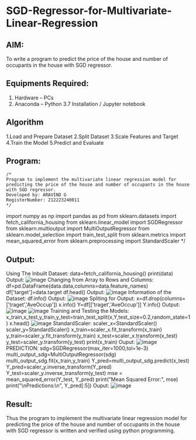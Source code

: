 # SGD-Regressor-for-Multivariate-Linear-Regression

## AIM:
To write a program to predict the price of the house and number of occupants in the house with SGD regressor.

## Equipments Required:
1. Hardware – PCs
2. Anaconda – Python 3.7 Installation / Jupyter notebook

## Algorithm
1.Load and Prepare Dataset
2.Split Dataset
3.Scale Features and Target
4.Train the Model
5.Predict and Evaluate

## Program:
```
/*
Program to implement the multivariate linear regression model for predicting the price of the house and number of occupants in the house with SGD regressor.
Developed by: ARAVIND G
RegisterNumber: 212223240011
*/
```
import numpy as np
import pandas as pd
from sklearn.datasets import fetch_california_housing
from sklearn.linear_model import SGDRegressor
from sklearn.multioutput import MultiOutputRegressor
from sklearn.model_selection import train_test_split
from sklearn.metrics import mean_squared_error
from sklearn.preprocessing import StandardScaler
*/
## Output:
Using The Inbuilt Dataset:
data=fetch_california_housing()
print(data)
Output:
![image](https://github.com/user-attachments/assets/d0687ef2-30ff-4012-ae24-71097699b392)
Changing from Array to Rows and Columns:
df=pd.DataFrame(data.data,columns=data.feature_names)
df['target']=data.target
df.head()
Output:
![image](https://github.com/user-attachments/assets/07261018-34b9-4f0e-8cb8-8faa67488457)
Information of the Dataset:
df.info()
Output:
![image](https://github.com/user-attachments/assets/e8601890-c786-41e2-8f11-ea2b1c557002)
Spliting for Output:
x=df.drop(columns=['traget','AveOccup'])
x.info()
Y=df[['traget','AveOccup']]
Y.info()
Output:
![image](https://github.com/user-attachments/assets/51dca9b9-57c4-48bc-aefb-53598e5d2ad0)
![image](https://github.com/user-attachments/assets/22124143-b2fd-43e4-a497-17596582e5c8)
Training and Testing the Models:
x_train,x_test,y_train,y_test=train_test_split(x,Y,test_size=0.2,random_state=1)
x.head()
![image](https://github.com/user-attachments/assets/16f6f671-71bf-4a50-9f9a-5feafc577e68)
StandardScaler:
scaler_x=StandardScaler()
scaler_y=StandardScaler()
x_train=scaler_x.fit_transform(x_train)
y_train=scaler_y.fit_transform(y_train)
x_test=scaler_x.transform(x_test)
y_test=scaler_y.transform(y_test)
print(x_train)
Ouput:
![image](https://github.com/user-attachments/assets/a875e25c-dfce-4120-96af-0e2131d9f90a)
PREDICTION:
sdg=SGDRegressor(max_iter=1000,tol=1e-3)
multi_output_sdg=MultiOutputRegressor(sdg)
multi_output_sdg.fit(x_train,y_train)
Y_pred=multi_output_sdg.predict(x_test)
Y_pred=scaler_y.inverse_transform(Y_pred)
Y_test=scaler_y.inverse_transform(y_test)
mse = mean_squared_error(Y_test, Y_pred)
print("Mean Squared Error:", mse)
print("\nPredictions:\n", Y_pred[:5])
Ouput:
![image](https://github.com/user-attachments/assets/674697fe-2171-4498-a6c5-a807701170a9)



## Result:
Thus the program to implement the multivariate linear regression model for predicting the price of the house and number of occupants in the house with SGD regressor is written and verified using python programming.
